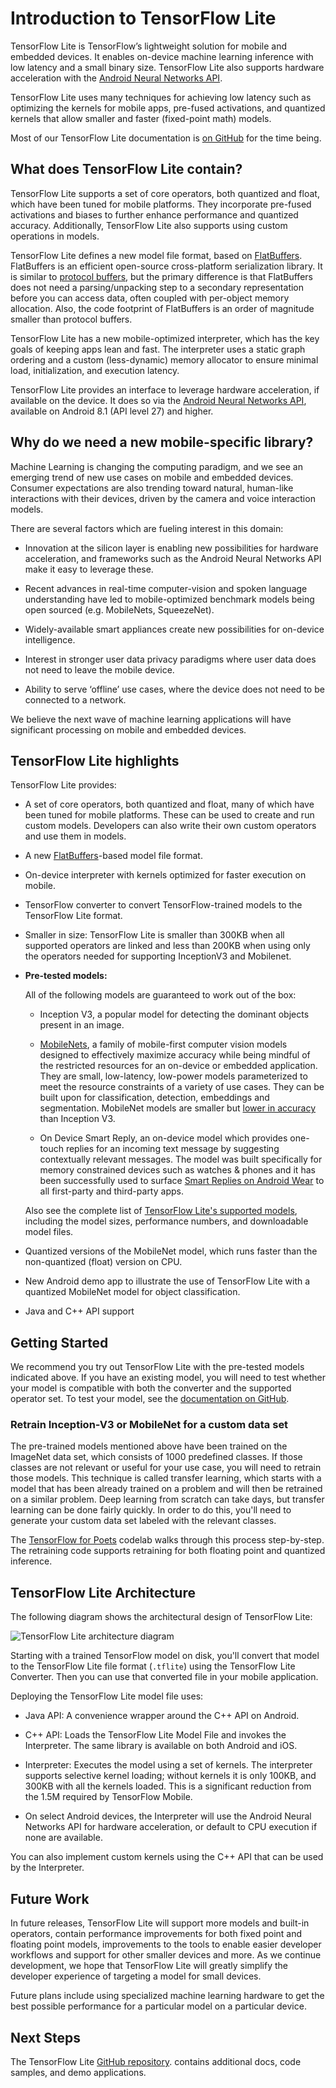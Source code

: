 
# Introduction to TensorFlow Lite

TensorFlow Lite is TensorFlow’s lightweight solution for mobile and embedded
devices. It enables on-device machine learning inference with low latency and a
small binary size. TensorFlow Lite also supports hardware acceleration with the
[Android Neural Networks
API](https://developer.android.com/ndk/guides/neuralnetworks/index.html).

TensorFlow Lite uses many techniques for achieving low latency such as
optimizing the kernels for mobile apps, pre-fused activations, and quantized
kernels that allow smaller and faster (fixed-point math) models.

Most of our TensorFlow Lite documentation is [on
GitHub](https://github.com/tensorflow/tensorflow/tree/master/tensorflow/lite)
for the time being.

## What does TensorFlow Lite contain?

TensorFlow Lite supports a set of core operators, both quantized and
float, which have been tuned for mobile platforms. They incorporate pre-fused
activations and biases to further enhance performance and quantized
accuracy. Additionally, TensorFlow Lite also supports using custom operations in
models.

TensorFlow Lite defines a new model file format, based on
[FlatBuffers](https://google.github.io/flatbuffers/). FlatBuffers is an
efficient open-source cross-platform serialization library. It is similar to
[protocol buffers](https://developers.google.com/protocol-buffers/?hl=en), but
the primary difference is that FlatBuffers does not need a parsing/unpacking
step to a secondary representation before you can access data, often coupled
with per-object memory allocation. Also, the code footprint of FlatBuffers is an
order of magnitude smaller than protocol buffers.

TensorFlow Lite has a new mobile-optimized interpreter, which has the key goals
of keeping apps lean and fast. The interpreter uses a static graph ordering and
a custom (less-dynamic) memory allocator to ensure minimal load, initialization,
and execution latency.

TensorFlow Lite provides an interface to leverage hardware acceleration, if
available on the device. It does so via the
[Android Neural Networks API](https://developer.android.com/ndk/guides/neuralnetworks/index.html),
available on Android 8.1 (API level 27) and higher.

## Why do we need a new mobile-specific library?

Machine Learning is changing the computing paradigm, and we see an emerging
trend of new use cases on mobile and embedded devices. Consumer expectations are
also trending toward natural, human-like interactions with their devices, driven
by the camera and voice interaction models.

There are several factors which are fueling interest in this domain:

- Innovation at the silicon layer is enabling new possibilities for hardware
  acceleration, and frameworks such as the Android Neural Networks API make it
  easy to leverage these.

- Recent advances in real-time computer-vision and spoken language understanding
  have led to mobile-optimized benchmark models being open sourced
  (e.g. MobileNets, SqueezeNet).

- Widely-available smart appliances create new possibilities for
  on-device intelligence.

- Interest in stronger user data privacy paradigms where user data does not need
  to leave the mobile device.

- Ability to serve ‘offline’ use cases, where the device does not need to be
  connected to a network.

We believe the next wave of machine learning applications will have significant
processing on mobile and embedded devices.

## TensorFlow Lite highlights

TensorFlow Lite provides:

- A set of core operators, both quantized and float, many of which have been
  tuned for mobile platforms.  These can be used to create and run custom
  models.  Developers can also write their own custom operators and use them in
  models.

- A new [FlatBuffers](https://google.github.io/flatbuffers/)-based
  model file format.

- On-device interpreter with kernels optimized for faster execution on mobile.

- TensorFlow converter to convert TensorFlow-trained models to the TensorFlow
  Lite format.

- Smaller in size: TensorFlow Lite is smaller than 300KB when all supported
  operators are linked and less than 200KB when using only the operators needed
  for supporting InceptionV3 and Mobilenet.

- **Pre-tested models:**

    All of the following models are guaranteed to work out of the box:

    - Inception V3, a popular model for detecting the dominant objects
      present in an image.

    - [MobileNets](https://github.com/tensorflow/models/blob/master/research/slim/nets/mobilenet_v1.md),
      a family of mobile-first computer vision models designed to effectively
      maximize accuracy while being mindful of the restricted resources for an
      on-device or embedded application. They are small, low-latency, low-power
      models parameterized to meet the resource constraints of a variety of use
      cases. They can be built upon for classification, detection, embeddings
      and segmentation. MobileNet models are smaller but [lower in
      accuracy](https://research.googleblog.com/2017/06/mobilenets-open-source-models-for.html)
      than Inception V3.

    - On Device Smart Reply, an on-device model which provides one-touch
      replies for an incoming text message by suggesting contextually relevant
      messages. The model was built specifically for memory constrained devices
      such as watches & phones and it has been successfully used to surface
      [Smart Replies on Android
      Wear](https://research.googleblog.com/2017/02/on-device-machine-intelligence.html)
      to all first-party and third-party apps.

    Also see the complete list of
    [TensorFlow Lite's supported models](https://github.com/tensorflow/tensorflow/blob/master/tensorflow/lite/g3doc/models.md),
    including the model sizes, performance numbers, and downloadable model files.

- Quantized versions of the MobileNet model, which runs faster than the
  non-quantized (float) version on CPU.

- New Android demo app to illustrate the use of TensorFlow Lite with a quantized
  MobileNet model for object classification.

- Java and C++ API support


## Getting Started

We recommend you try out TensorFlow Lite with the pre-tested models indicated
above. If you have an existing model, you will need to test whether your model
is compatible with both the converter and the supported operator set.  To test
your model, see the
[documentation on GitHub](https://github.com/tensorflow/tensorflow/tree/master/tensorflow/lite).

### Retrain Inception-V3 or MobileNet for a custom data set

The pre-trained models mentioned above have been trained on the ImageNet data
set, which consists of 1000 predefined classes. If those classes are not
relevant or useful for your use case, you will need to retrain those
models. This technique is called transfer learning, which starts with a model
that has been already trained on a problem and will then be retrained on a
similar problem. Deep learning from scratch can take days, but transfer learning
can be done fairly quickly. In order to do this, you'll need to generate your
custom data set labeled with the relevant classes.

The [TensorFlow for Poets](https://codelabs.developers.google.com/codelabs/tensorflow-for-poets/)
codelab walks through this process step-by-step. The retraining code supports
retraining for both floating point and quantized inference.

## TensorFlow Lite Architecture

The following diagram shows the architectural design of TensorFlow Lite:

<img src="https://www.tensorflow.org/images/tflite-architecture.jpg"
     alt="TensorFlow Lite architecture diagram"
     style="max-width:600px;">

Starting with a trained TensorFlow model on disk, you'll convert that model to
the TensorFlow Lite file format (`.tflite`) using the TensorFlow Lite
Converter. Then you can use that converted file in your mobile application.

Deploying the TensorFlow Lite model file uses:

- Java API: A convenience wrapper around the C++ API on Android.

- C++ API: Loads the TensorFlow Lite Model File and invokes the Interpreter. The
  same library is available on both Android and iOS.

- Interpreter: Executes the model using a set of kernels. The interpreter
  supports selective kernel loading; without kernels it is only 100KB, and 300KB
  with all the kernels loaded. This is a significant reduction from the 1.5M
  required by TensorFlow Mobile.

- On select Android devices, the Interpreter will use the Android Neural
  Networks API for hardware acceleration, or default to CPU execution if none
  are available.

You can also implement custom kernels using the C++ API that can be used by the
Interpreter.

## Future Work

In future releases, TensorFlow Lite will support more models and built-in
operators, contain performance improvements for both fixed point and floating
point models, improvements to the tools to enable easier developer workflows and
support for other smaller devices and more. As we continue development, we hope
that TensorFlow Lite will greatly simplify the developer experience of targeting
a model for small devices.

Future plans include using specialized machine learning hardware to get the best
possible performance for a particular model on a particular device.

## Next Steps

The TensorFlow Lite [GitHub repository](https://github.com/tensorflow/tensorflow/tree/master/tensorflow/lite).
contains additional docs, code samples, and demo applications.
